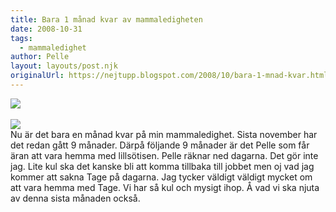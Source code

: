 ```yaml
---
title: Bara 1 månad kvar av mammaledigheten
date: 2008-10-31
tags: 
  - mammaledighet	
author: Pelle
layout: layouts/post.njk
originalUrl: https://nejtupp.blogspot.com/2008/10/bara-1-mnad-kvar.html
---
```


<img src="../../../../img/Mobil+x+005.jpg"><br><br><img src="../../../../img/Mobil+x+006.jpg"><span style="text-decoration: underline;"></span><br>Nu är det bara en månad kvar på min mammaledighet. Sista november har det redan gått 9 månader. Därpå följande 9 månader är det Pelle som får äran att vara hemma med lillsötisen. Pelle räknar ned dagarna. Det gör inte jag. Lite kul ska det kanske bli att komma tillbaka till jobbet men oj vad jag kommer att sakna Tage på dagarna. Jag tycker väldigt väldigt mycket om att vara hemma med Tage. Vi har så kul och mysigt ihop. Å vad vi ska njuta av denna sista månaden också.
<!-- no comments on this post -->